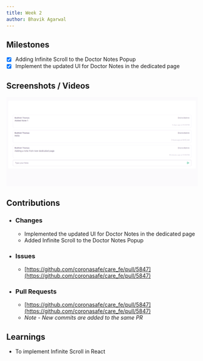 ```yaml
---
title: Week 2
author: Bhavik Agarwal
---
```


## Milestones
- [x] Adding Infinite Scroll to the Doctor Notes Popup
- [x] Implement the updated UI for Doctor Notes in the dedicated page

## Screenshots / Videos 
![Doctor Notes dedicated page UI](./assets/image-2.png)

## Contributions

 - ### Changes
    - Implemented the updated UI for Doctor Notes in the dedicated page
    - Added Infinite Scroll to the Doctor Notes Popup

- ### Issues
   - [https://github.com/coronasafe/care_fe/pull/5847](https://github.com/coronasafe/care_fe/pull/5847)

- ### Pull Requests
  - [https://github.com/coronasafe/care_fe/pull/5847](https://github.com/coronasafe/care_fe/pull/5847)
  - *Note - New commits are added to the same PR*


## Learnings
 - To implement Infinite Scroll in React
